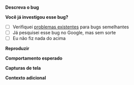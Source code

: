 <!-- ---
name: Bug report
about: Crie um relatório para nos ajudar a melhorar
title: "[BUG] - 🐛 "
labels: bug
assignees: ''
--- -->

**Descreva o bug**
<!-- Uma descrição clara e concisa do que é o bug. -->

**Você já investigou esse bug?**
- [ ] Verifiquei [problemas existentes](https://github.com/leoviana00/GitContributionOpenSource/issues) para bugs semelhantes
- [ ] Já pesquisei esse bug no Google, mas sem sorte
- [ ] Eu não fiz nada do acima

**Reproduzir**
<!-- 
Etapas para reproduzir o comportamento:
1. Vá para '...'
2. Clique em '....'
3. Role para baixo até '....'
4. Ver erro
-->

**Comportamento esperado**
<!-- Uma descrição clara e concisa do que você esperava que acontecesse. -->

**Capturas de tela**
<!-- Se aplicável, adicione capturas de tela para ajudar a explicar seu problema. -->

**Contexto adicional**
<!-- Adicione qualquer outro contexto sobre o problema aqui. -->

